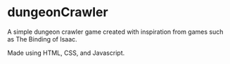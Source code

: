 # dungeonCrawler
A simple dungeon crawler game created with inspiration from games such as The Binding of Isaac.

Made using HTML, CSS, and Javascript.
